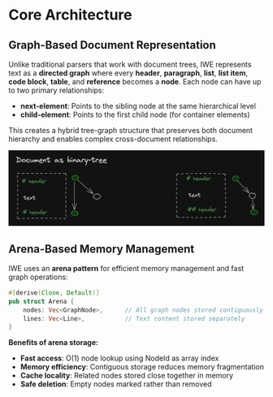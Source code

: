 # Core Architecture

## Graph-Based Document Representation

Unlike traditional parsers that work with document trees, IWE represents text as a **directed graph** where every **header**, **paragraph**, **list**, **list item**, **code block**, **table**, and **reference** becomes a **node**. Each node can have up to two primary relationships:

- **next-element**: Points to the sibling node at the same hierarchical level
- **child-element**: Points to the first child node (for container elements)

This creates a hybrid tree-graph structure that preserves both document hierarchy and enables complex cross-document relationships.

![](documents-as-binary-tree.png)

## Arena-Based Memory Management

IWE uses an **arena pattern** for efficient memory management and fast graph operations:

``` rust
#[derive(Clone, Default)]
pub struct Arena {
    nodes: Vec<GraphNode>,      // All graph nodes stored contiguously
    lines: Vec<Line>,           // Text content stored separately
}
```

**Benefits of arena storage:**

- **Fast access**: O(1) node lookup using NodeId as array index
- **Memory efficiency**: Contiguous storage reduces memory fragmentation
- **Cache locality**: Related nodes stored close together in memory
- **Safe deletion**: Empty nodes marked rather than removed

